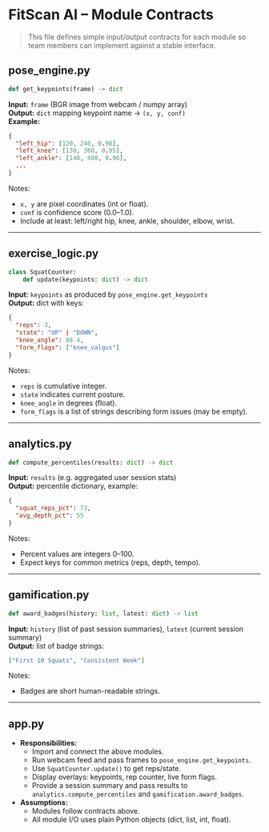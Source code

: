 # FitScan AI – Module Contracts

> This file defines simple input/output contracts for each module so team members can implement against a stable interface.

## pose_engine.py
```py
def get_keypoints(frame) -> dict
```
**Input:** `frame` (BGR image from webcam / numpy array)  
**Output:** `dict` mapping keypoint name → `(x, y, conf)`  
**Example:**
```json
{
  "left_hip": [120, 240, 0.98],
  "left_knee": [130, 360, 0.95],
  "left_ankle": [140, 480, 0.96],
  ...
}
```
Notes:
- `x, y` are pixel coordinates (int or float).
- `conf` is confidence score (0.0–1.0).
- Include at least: left/right hip, knee, ankle, shoulder, elbow, wrist.

---

## exercise_logic.py
```py
class SquatCounter:
    def update(keypoints: dict) -> dict
```
**Input:** `keypoints` as produced by `pose_engine.get_keypoints`  
**Output:** dict with keys:
```json
{
  "reps": 3,
  "state": "UP" | "DOWN",
  "knee_angle": 88.4,
  "form_flags": ["knee_valgus"]
}
```
Notes:
- `reps` is cumulative integer.
- `state` indicates current posture.
- `knee_angle` in degrees (float).
- `form_flags` is a list of strings describing form issues (may be empty).

---

## analytics.py
```py
def compute_percentiles(results: dict) -> dict
```
**Input:** `results` (e.g. aggregated user session stats)  
**Output:** percentile dictionary, example:
```json
{
  "squat_reps_pct": 73,
  "avg_depth_pct": 55
}
```
Notes:
- Percent values are integers 0–100.
- Expect keys for common metrics (reps, depth, tempo).

---

## gamification.py
```py
def award_badges(history: list, latest: dict) -> list
```
**Input:** `history` (list of past session summaries), `latest` (current session summary)  
**Output:** list of badge strings:
```json
["First 10 Squats", "Consistent Week"]
```
Notes:
- Badges are short human-readable strings.

---

## app.py
- **Responsibilities:**
  - Import and connect the above modules.
  - Run webcam feed and pass frames to `pose_engine.get_keypoints`.
  - Use `SquatCounter.update()` to get reps/state.
  - Display overlays: keypoints, rep counter, live form flags.
  - Provide a session summary and pass results to `analytics.compute_percentiles` and `gamification.award_badges`.
- **Assumptions:**
  - Modules follow contracts above.
  - All module I/O uses plain Python objects (dict, list, int, float).
